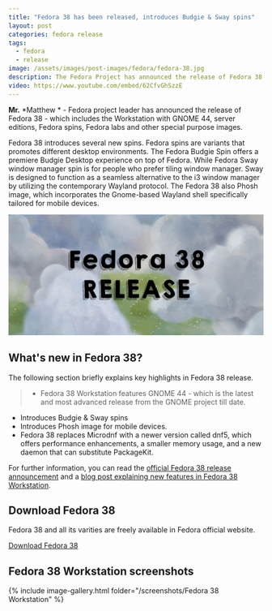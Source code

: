 ```yaml
---
title: "Fedora 38 has been released, introduces Budgie & Sway spins"
layout: post
categories: fedora release
tags:
  - fedora
  - release
image: /assets/images/post-images/fedora/fedora-38.jpg
description: The Fedora Project has announced the release of Fedora 38 - which includes the Workstation with GNOME 44, server editions, Fedora spins and other special editions.
video: https://www.youtube.com/embed/62CfvGhSzzE
---
```


**Mr.** *Matthew * - Fedora project leader has announced the release of Fedora 38 - which includes the Workstation with GNOME 44, server editions, Fedora spins, Fedora labs and other special purpose images.

Fedora 38 introduces several new spins. Fedora spins are variants that promotes different desktop environments. The Fedora Budgie Spin offers a premiere Budgie Desktop experience on top of Fedora. While Fedora Sway window manager spin is for people who prefer tiling window manager. Sway is designed to function as a seamless alternative to the i3 window manager by utilizing the contemporary Wayland protocol. The Fedora 38 also Phosh image, which incorporates the Gnome-based Wayland shell specifically tailored for mobile devices.

![Fedora 38 featured image](/assets/images/post-images/fedora/fedora-38.jpg)

## What's new in Fedora 38?

The following section briefly explains key highlights in Fedora 38 release.
> - Fedora 38 Workstation features GNOME 44 - which is the latest and most advanced release from the GNOME project till date.
- Introduces Budgie & Sway spins
- Introduces Phosh image for mobile devices.
- Fedora 38 replaces Microdnf with a newer version called dnf5, which offers performance enhancements, a smaller memory usage, and a new daemon that can substitute PackageKit.

For further information, you can read the [official Fedora 38 release announcement](https://fedoramagazine.org/announcing-fedora-38/) and a [blog post explaining new features in Fedora 38 Workstation](https://fedoramagazine.org/whats-new-fedora-38-workstation/).

## Download Fedora 38
Fedora 38 and all its varities are freely available in Fedora official website.

<a href="https://fedoraproject.org/#editions" class="download">Download Fedora 38</a>

## Fedora 38 Workstation screenshots
{% include image-gallery.html folder="/screenshots/Fedora 38 Workstation" %}